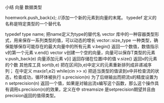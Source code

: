 小结
向量 数据类型

hoemwork.push_back(x);  //添加一个新的元素到向量的末尾。
typedef 定义的名称是特定类型的一个替代名

typedef type name; 把name定义为type的替代名
vector 库中的一种容器类型形式，用来保存一系列类型的值，可以动态的增长
vector<T>::size_type 一种类型，确保能够保存可能存在的最大向量中的所有元素
v.begin() 返回一个数值，数值指示v的第一个元素
v.end()
vector<T> v创建一个空的向量，向量可以保存T类型的元素
v.push_back(e) 向量添加元素
v[i] 返回存储在位置i中的值
v.size() 返回v的元素的个数
其他库工具
sort(b,e) 把在区间[b,e)中定义的元素重新排列成非递减序列； 在<algorithm>中定义
max(e1,e2)
while(cin >> x) 把适当类型的值读到x中并检查流的状态，检查成功，循环体被执行
s.precision(n)  为了后继输出而把流s的精度设置为n
setprecision(n) 返回一个值，如果是对输出流s编写这个函数，那么这个操作具有调用s.precision(n)的效果，定义在<iomanip>中
streamsize      是setprecision期望并且由precision返回的值得类型。
